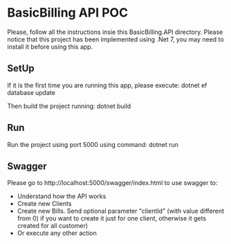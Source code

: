 # BasicBilling API POC

Please, follow all the instructions insie this BasicBilling.API directory.
Please notice that this project has been implemented using .Net 7, you may need to install it before using this app.

## SetUp
If it is the first time you are running this app, please execute:
    dotnet ef database update

Then build the project running:
    dotnet build

## Run
Run the project using port 5000 using command:
    dotnet run

## Swagger
Please go to http://localhost:5000/swagger/index.html to use swagger to:
- Understand how the API works
- Create new Clients
- Create new Bills. Send optional parameter "clientId" (with value different from 0) if you want to create it just for one client, otherwise it gets created for all customer)
- Or execute any other action

